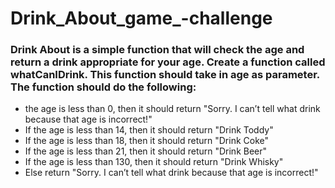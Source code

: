 # Drink_About_game_-challenge 

### Drink About is a simple function that will check the age and return a drink appropriate for your age. Create a function called whatCanIDrink. This function should take in age as parameter. The function should do the following:

* the age is less than 0, then it should return "Sorry. I can’t tell what drink because that age is incorrect!"
* If the age is less than 14, then it should return "Drink Toddy"
* If the age is less than 18, then it should return "Drink Coke"
* If the age is less than 21, then it should return "Drink Beer"
* If the age is less than 130, then it should return "Drink Whisky"
* Else return "Sorry. I can’t tell what drink because that age is incorrect!"

